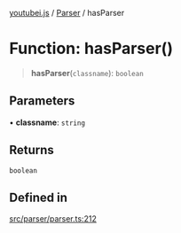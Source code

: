 [youtubei.js](../../../README.md) / [Parser](../README.md) / hasParser

# Function: hasParser()

> **hasParser**(`classname`): `boolean`

## Parameters

• **classname**: `string`

## Returns

`boolean`

## Defined in

[src/parser/parser.ts:212](https://github.com/LuanRT/YouTube.js/blob/fc5571629eca037af7de03f4b903da6add1f300b/src/parser/parser.ts#L212)
